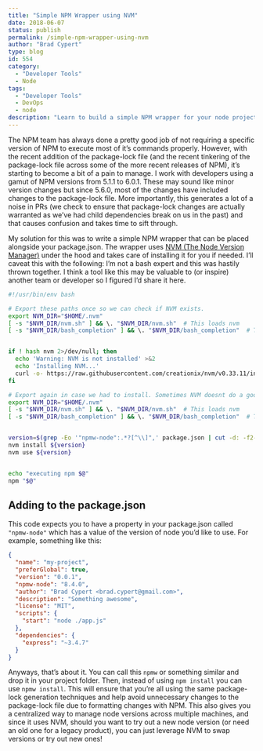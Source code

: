 ```yaml
---
title: "Simple NPM Wrapper using NVM"
date: 2018-06-07
status: publish
permalink: /simple-npm-wrapper-using-nvm
author: "Brad Cypert"
type: blog
id: 554
category:
  - "Developer Tools"
  - Node
tags:
  - "Developer Tools"
  - DevOps
  - node
description: "Learn to build a simple NPM wrapper for your node projects so that your team can easily stay on the same version of NodeJS."
---
```


The NPM team has always done a pretty good job of not requiring a specific version of NPM to execute most of it’s commands properly. However, with the recent addition of the package-lock file (and the recent tinkering of the package-lock file across some of the more recent releases of NPM), it’s starting to become a bit of a pain to manage. I work with developers using a gamut of NPM versions from 5.1.1 to 6.0.1. These may sound like minor version changes but since 5.6.0, most of the changes have included changes to the package-lock file. More importantly, this generates a lot of a noise in PRs (we check to ensure that package-lock changes are actually warranted as we’ve had child dependencies break on us in the past) and that causes confusion and takes time to sift through.

My solution for this was to write a simple NPM wrapper that can be placed alongside your package.json. The wrapper uses [NVM (The Node Version Manager)](https://github.com/creationix/nvm) under the hood and takes care of installing it for you if needed. I’ll caveat this with the following: I’m not a bash expert and this was hastily thrown together. I think a tool like this may be valuable to (or inspire) another team or developer so I figured I’d share it here.

```bash
#!/usr/bin/env bash

# Export these paths once so we can check if NVM exists.
export NVM_DIR="$HOME/.nvm"
[ -s "$NVM_DIR/nvm.sh" ] && \. "$NVM_DIR/nvm.sh"  # This loads nvm
[ -s "$NVM_DIR/bash_completion" ] && \. "$NVM_DIR/bash_completion"  # This loads nvm bash_completion


if ! hash nvm 2>/dev/null; then
  echo 'Warning: NVM is not installed' >&2
  echo 'Installing NVM...'
  curl -o- https://raw.githubusercontent.com/creationix/nvm/v0.33.11/install.sh | bash
fi

# Export again in case we had to install. Sometimes NVM doesnt do a good job manually exporting quick enough.
export NVM_DIR="$HOME/.nvm"
[ -s "$NVM_DIR/nvm.sh" ] && \. "$NVM_DIR/nvm.sh"  # This loads nvm
[ -s "$NVM_DIR/bash_completion" ] && \. "$NVM_DIR/bash_completion"  # This loads nvm bash_completion


version=$(grep -Eo '"npmw-node":.*?[^\\]",' package.json | cut -d: -f2- | tr -dc '[.][:alnum:]')
nvm install ${version}
nvm use ${version}


echo "executing npm $@"
npm "$@"

```

## Adding to the package.json

This code expects you to have a property in your package.json called `"npmw-node"` which has a value of the version of node you’d like to use. For example, something like this:

```json
{
  "name": "my-project",
  "preferGlobal": true,
  "version": "0.0.1",
  "npmw-node": "8.4.0",
  "author": "Brad Cypert <brad.cypert@gmail.com>",
  "description": "Something awesome",
  "license": "MIT",
  "scripts": {
    "start": "node ./app.js"
  },
  "dependencies": {
    "express": "~3.4.7"
  }
}
```

Anyways, that’s about it. You can call this `npmw` or something similar and drop it in your project folder. Then, instead of using `npm install` you can use `npmw install`. This will ensure that you’re all using the same package-lock generation techniques and help avoid unnecessary changes to the package-lock file due to formatting changes with NPM. This also gives you a centralized way to manage node versions across multiple machines, and since it uses NVM, should you want to try out a new node version (or need an old one for a legacy product), you can just leverage NVM to swap versions or try out new ones!
